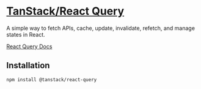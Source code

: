 # [TanStack/React Query](https://fireship.io/courses/react/basics-query/)

A simple way to fetch APIs, cache, update, invalidate, refetch, and manage states in React.

[React Query Docs](https://tanstack.com/query/latest/docs/framework/react/overview)

## Installation

```shell
npm install @tanstack/react-query
```
